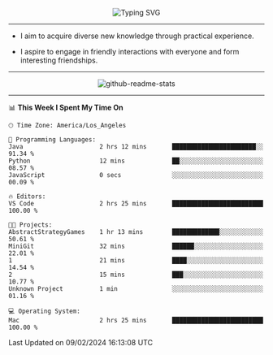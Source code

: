 <p align="center">
  <img src="https://readme-typing-svg.demolab.com?font=Fira+Code&weight=500&size=32&duration=2500&pause=1600&center=true&vCenter=true&random=false&width=1024&height=64&lines=Hi+there+%F0%9F%91%8B;I'm+delighted+you+could+make+it+here+%F0%9F%8E%89;I'm+Harry%2C+a+college+student+still+finding+my+way" alt="Typing SVG" />
</p>


---


- I aim to acquire diverse new knowledge through practical experience.

- I aspire to engage in friendly interactions with everyone and form interesting friendships.


---


<p align="center">
  <img src="https://github-readme-stats.vercel.app/api?username=Harry-Jing&show_icons=true" alt="github-readme-stats"/>
</p>


---

<!--START_SECTION:waka-->
📊 **This Week I Spent My Time On** 

```text
🕑︎ Time Zone: America/Los_Angeles

💬 Programming Languages: 
Java                     2 hrs 12 mins       ███████████████████████░░   91.34 % 
Python                   12 mins             ██░░░░░░░░░░░░░░░░░░░░░░░   08.57 % 
JavaScript               0 secs              ░░░░░░░░░░░░░░░░░░░░░░░░░   00.09 % 

🔥 Editors: 
VS Code                  2 hrs 25 mins       █████████████████████████   100.00 % 

🐱‍💻 Projects: 
AbstractStrategyGames    1 hr 13 mins        █████████████░░░░░░░░░░░░   50.61 % 
MiniGit                  32 mins             ██████░░░░░░░░░░░░░░░░░░░   22.01 % 
1                        21 mins             ████░░░░░░░░░░░░░░░░░░░░░   14.54 % 
2                        15 mins             ███░░░░░░░░░░░░░░░░░░░░░░   10.77 % 
Unknown Project          1 min               ░░░░░░░░░░░░░░░░░░░░░░░░░   01.16 % 

💻 Operating System: 
Mac                      2 hrs 25 mins       █████████████████████████   100.00 % 
```


 Last Updated on 09/02/2024 16:13:08 UTC
<!--END_SECTION:waka-->
